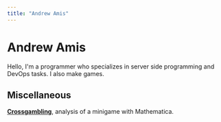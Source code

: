 ```yaml
---
title: "Andrew Amis"
---
```


# Andrew Amis

Hello, I'm a programmer who specializes in server side programming and DevOps tasks.
I also make games.

## Miscellaneous

**[Crossgambling](/crossgambling/)**, analysis of a minigame with Mathematica.
